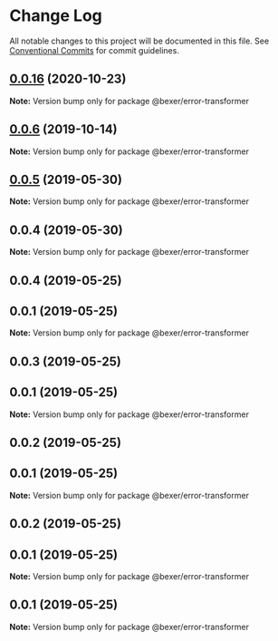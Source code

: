 # Change Log

All notable changes to this project will be documented in this file.
See [Conventional Commits](https://conventionalcommits.org) for commit guidelines.

## [0.0.16](https://github.com/error-reporter/bexer/compare/v0.0.15...v0.0.16) (2020-10-23)

**Note:** Version bump only for package @bexer/error-transformer





## [0.0.6](https://github.com/error-reporter/bexer/compare/@bexer/error-transformer@0.0.5...@bexer/error-transformer@0.0.6) (2019-10-14)

**Note:** Version bump only for package @bexer/error-transformer





## [0.0.5](https://github.com/error-reporter/bexer/compare/@bexer/error-transformer@0.0.4...@bexer/error-transformer@0.0.5) (2019-05-30)

**Note:** Version bump only for package @bexer/error-transformer





## 0.0.4 (2019-05-30)

**Note:** Version bump only for package @bexer/error-transformer





## 0.0.4 (2019-05-25)



## 0.0.1 (2019-05-25)

**Note:** Version bump only for package @bexer/error-transformer





## 0.0.3 (2019-05-25)



## 0.0.1 (2019-05-25)

**Note:** Version bump only for package @bexer/error-transformer





## 0.0.2 (2019-05-25)



## 0.0.1 (2019-05-25)

**Note:** Version bump only for package @bexer/error-transformer





## 0.0.2 (2019-05-25)



## 0.0.1 (2019-05-25)

**Note:** Version bump only for package @bexer/error-transformer





## 0.0.1 (2019-05-25)

**Note:** Version bump only for package @bexer/error-transformer
